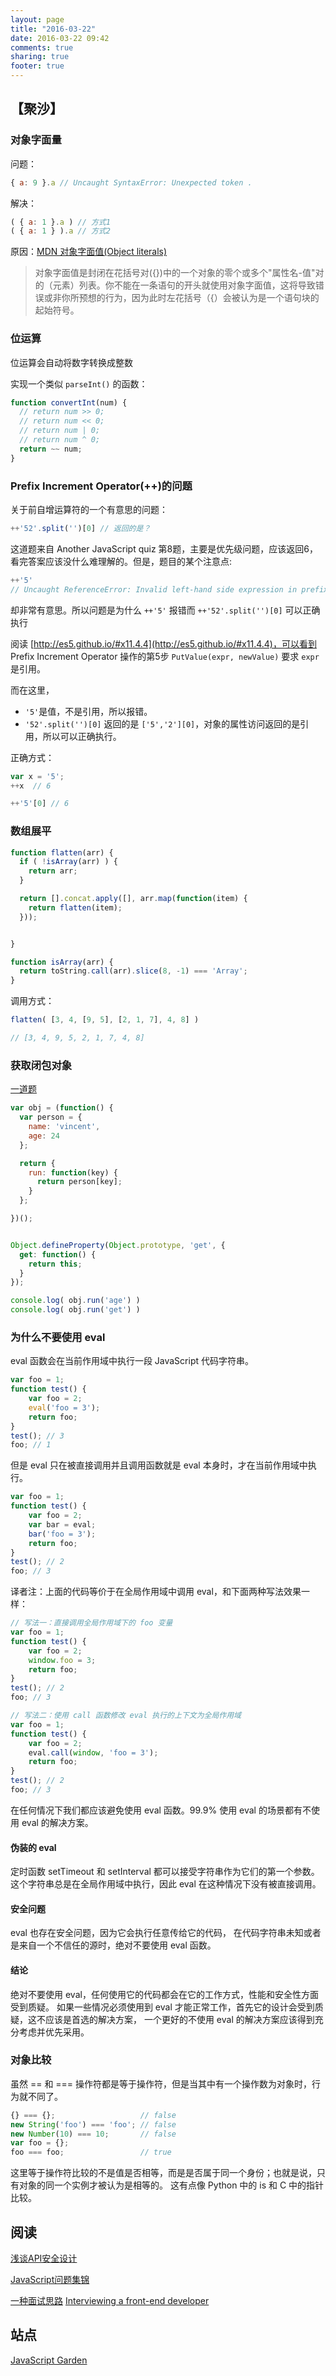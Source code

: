 ```yaml
---
layout: page
title: "2016-03-22"
date: 2016-03-22 09:42
comments: true
sharing: true
footer: true
---
```


## 【聚沙】

### 对象字面量

问题：

```js
{ a: 9 }.a // Uncaught SyntaxError: Unexpected token .
```
解决：

```js
( { a: 1 }.a ) // 方式1
( { a: 1 } ).a // 方式2
```


原因：[MDN 对象字面值(Object literals)](https://developer.mozilla.org/zh-CN/docs/Web/JavaScript/Guide/Grammar_and_types#对象字面值(Object_literals))

> 对象字面值是封闭在花括号对({})中的一个对象的零个或多个"属性名-值"对的（元素）列表。你不能在一条语句的开头就使用对象字面值，这将导致错误或非你所预想的行为，因为此时左花括号（{）会被认为是一个语句块的起始符号。

### 位运算

位运算会自动将数字转换成整数

实现一个类似 `parseInt()` 的函数：

```js
function convertInt(num) {
  // return num >> 0;
  // return num << 0;
  // return num | 0;
  // return num ^ 0;
  return ~~ num;
}
```

### Prefix Increment Operator(++)的问题

关于前自增运算符的一个有意思的问题：

```js
++'52'.split('')[0] // 返回的是？
```

这道题来自 Another JavaScript quiz 第8题，主要是优先级问题，应该返回6，看完答案应该没什么难理解的。但是，题目的某个注意点:

```js
++'5'
// Uncaught ReferenceError: Invalid left-hand side expression in prefix operation
```

却非常有意思。所以问题是为什么 `++'5'` 报错而 `++'52'.split('')[0]` 可以正确执行

阅读 [http://es5.github.io/#x11.4.4](http://es5.github.io/#x11.4.4)，可以看到 Prefix Increment Operator 操作的第5步 `PutValue(expr, newValue)` 要求 `expr` 是引用。

而在这里，

* `'5'`是值，不是引用，所以报错。
* `'52'.split('')[0]` 返回的是 `['5','2'][0]`，对象的属性访问返回的是引用，所以可以正确执行。

正确方式：

```js
var x = '5';
++x  // 6

++'5'[0] // 6
```

### 数组展平

```js
function flatten(arr) {
  if ( !isArray(arr) ) {
    return arr;
  }

  return [].concat.apply([], arr.map(function(item) {
    return flatten(item);
  }));


}

function isArray(arr) {
  return toString.call(arr).slice(8, -1) === 'Array';
}
```

调用方式：

```js
flatten( [3, 4, [9, 5], [2, 1, 7], 4, 8] )

// [3, 4, 9, 5, 2, 1, 7, 4, 8]
```

### 获取闭包对象

[一道题](https://segmentfault.com/q/1010000002916478)

```js
var obj = (function() {
  var person = {
    name: 'vincent',
    age: 24
  };

  return {
    run: function(key) {
      return person[key];
    }
  };

})();


Object.defineProperty(Object.prototype, 'get', {
  get: function() {
    return this;
  }
});

console.log( obj.run('age') )
console.log( obj.run('get') )
```

### 为什么不要使用 eval

eval 函数会在当前作用域中执行一段 JavaScript 代码字符串。

```js
var foo = 1;
function test() {
    var foo = 2;
    eval('foo = 3');
    return foo;
}
test(); // 3
foo; // 1
```

但是 eval 只在被直接调用并且调用函数就是 eval 本身时，才在当前作用域中执行。

```js
var foo = 1;
function test() {
    var foo = 2;
    var bar = eval;
    bar('foo = 3');
    return foo;
}
test(); // 2
foo; // 3
```

译者注：上面的代码等价于在全局作用域中调用 eval，和下面两种写法效果一样：

```js
// 写法一：直接调用全局作用域下的 foo 变量
var foo = 1;
function test() {
    var foo = 2;
    window.foo = 3;
    return foo;
}
test(); // 2
foo; // 3
```

```js
// 写法二：使用 call 函数修改 eval 执行的上下文为全局作用域
var foo = 1;
function test() {
    var foo = 2;
    eval.call(window, 'foo = 3');
    return foo;
}
test(); // 2
foo; // 3
```

在任何情况下我们都应该避免使用 eval 函数。99.9% 使用 eval 的场景都有不使用 eval 的解决方案。

#### 伪装的 eval

定时函数 setTimeout 和 setInterval 都可以接受字符串作为它们的第一个参数。 这个字符串总是在全局作用域中执行，因此 eval 在这种情况下没有被直接调用。

#### 安全问题

eval 也存在安全问题，因为它会执行任意传给它的代码， 在代码字符串未知或者是来自一个不信任的源时，绝对不要使用 eval 函数。

#### 结论

绝对不要使用 eval，任何使用它的代码都会在它的工作方式，性能和安全性方面受到质疑。 如果一些情况必须使用到 eval 才能正常工作，首先它的设计会受到质疑，这不应该是首选的解决方案， 一个更好的不使用 eval 的解决方案应该得到充分考虑并优先采用。

### 对象比较

虽然 == 和 === 操作符都是等于操作符，但是当其中有一个操作数为对象时，行为就不同了。

```js
{} === {};                   // false
new String('foo') === 'foo'; // false
new Number(10) === 10;       // false
var foo = {};
foo === foo;                 // true
```

这里等于操作符比较的不是值是否相等，而是是否属于同一个身份；也就是说，只有对象的同一个实例才被认为是相等的。 这有点像 Python 中的 is 和 C 中的指针比较。

## 阅读

[浅谈API安全设计](http://www.jianshu.com/p/d7c52d113a68)

[JavaScript问题集锦](https://github.com/creeperyang/blog/issues/2)

[一种面试思路](http://www.jackpu.com/-pian-fei-chang-bu-cuo-de-qian-duan-mian-shi-wen-zhang/)
[Interviewing a front-end developer](http://blog.sourcing.io/interview-questions)

## 站点

[JavaScript Garden](http://bonsaiden.github.io/JavaScript-Garden/zh/)
